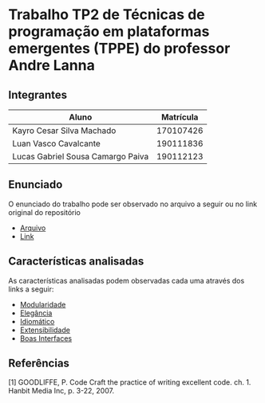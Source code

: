# Trabalho TP2 de Técnicas de programação em plataformas emergentes (TPPE) do professor Andre Lanna

## Integrantes

| Aluno                             | Matrícula |
| --------------------------------- | --------- |
| Kayro Cesar Silva Machado         | 170107426 |
| Luan Vasco Cavalcante             | 190111836 |
| Lucas Gabriel Sousa Camargo Paiva | 190112123 |

## Enunciado

O enunciado do trabalho pode ser observado no arquivo a seguir ou no link original do repositório

- [Arquivo](enunciado.md) 
- [Link](https://github.com/andrelanna/fga0242/blob/master/tp2/README.md)

## Características analisadas

As características analisadas podem observadas cada uma através dos links a seguir:

- [Modularidade](modularidade.md)
- [Elegância](elegancia.md)
- [Idiomático](idiomatico.md)
- [Extensibilidade](extensibilidade.md)
- [Boas Interfaces](boasInterfaces.md)


## Referências

[1] GOODLIFFE, P. Code Craft the practice of writing excellent code. ch. 1. Hanbit Media Inc, p. 3-22, 2007.
